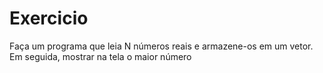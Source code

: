 # Exercicio
Faça um programa que leia N números reais e armazene-os em um vetor. Em seguida, mostrar na tela o maior número
